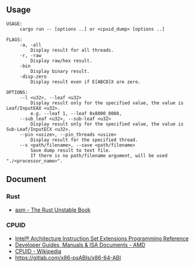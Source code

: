 ## Usage

```
USAGE:
     cargo run -- [options ..] or <cpuid_dump> [options ..]

FLAGS:
     -a, -all
         Display result for all threads.
     -r, -raw
         Display raw/hex result.
     -bin
         Display binary result.
     -disp-zero
         Display result even if E[ABCD]X are zero.

OPTIONS:
     --l <u32>, --leaf <u32>
         Display result only for the specified value, the value is Leaf/InputEAX <u32>.
         e.g. --leaf 1, --leaf 0x8000_0008,
     --sub_leaf <u32>, --sub-leaf <u32>
         Display result only for the specified value, the value is Sub-Leaf/InputECX <u32>.
     --pin <usize>, --pin_threads <usize>
         Display result for the specified thread.
     --s <path/filename>, --save <path/filename>
         Save dump result to text file.
         If there is no path/filename argument, will be used "./<processor_name>".
```

## Document
### Rust
 * [asm - The Rust Unstable Book](https://doc.rust-lang.org/beta/unstable-book/library-features/asm.html)
### CPUID
 * [Intel® Architecture Instruction Set Extensions Programming Reference](https://software.intel.com/content/www/us/en/develop/download/intel-architecture-instruction-set-extensions-programming-reference.html)
 * [Developer Guides, Manuals & ISA Documents - AMD](https://developer.amd.com/resources/developer-guides-manuals/)
 * [CPUID - Wikipedia](https://en.wikipedia.org/wiki/CPUID)
 * <https://gitlab.com/x86-psABIs/x86-64-ABI>
